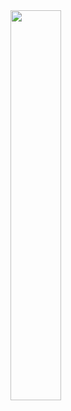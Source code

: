 <div><img style="height: auto; width: 40%;" class="img" src="https://github-readme-stats.vercel.app/api?username=shadyo6&show_icons=true&theme=onedark&hide=stars,issues" /></div>

